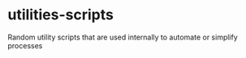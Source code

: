 # utilities-scripts
Random utility scripts that are used internally to automate or simplify processes
